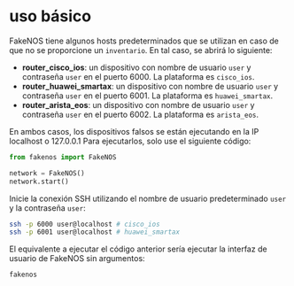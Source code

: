 # uso básico
FakeNOS tiene algunos hosts predeterminados que se utilizan en caso de que no se proporcione un `inventario`. En tal caso, se abrirá lo siguiente:

- **router_cisco_ios**: un dispositivo con nombre de usuario `user` y contraseña `user` en el puerto 6000. La plataforma es `cisco_ios`.
- **router_huawei_smartax**: un dispositivo con nombre de usuario `user` y contraseña `user` en el puerto 6001. La plataforma es `huawei_smartax`.
- **router_arista_eos**: un dispositivo con nombre de usuario `user` y contraseña `user` en el puerto 6002. La plataforma es `arista_eos`.

En ambos casos, los dispositivos falsos se están ejecutando en la IP localhost o 127.0.0.1 Para ejecutarlos, solo use el siguiente código:

```python
from fakenos import FakeNOS

network = FakeNOS()
network.start()
```

Inicie la conexión SSH utilizando el nombre de usuario predeterminado `user` y la contraseña `user`:

```bash
ssh -p 6000 user@localhost # cisco_ios
ssh -p 6001 user@localhost # huawei_smartax
```

El equivalente a ejecutar el código anterior sería ejecutar la interfaz de usuario de FakeNOS sin argumentos:

```bash
fakenos
```
